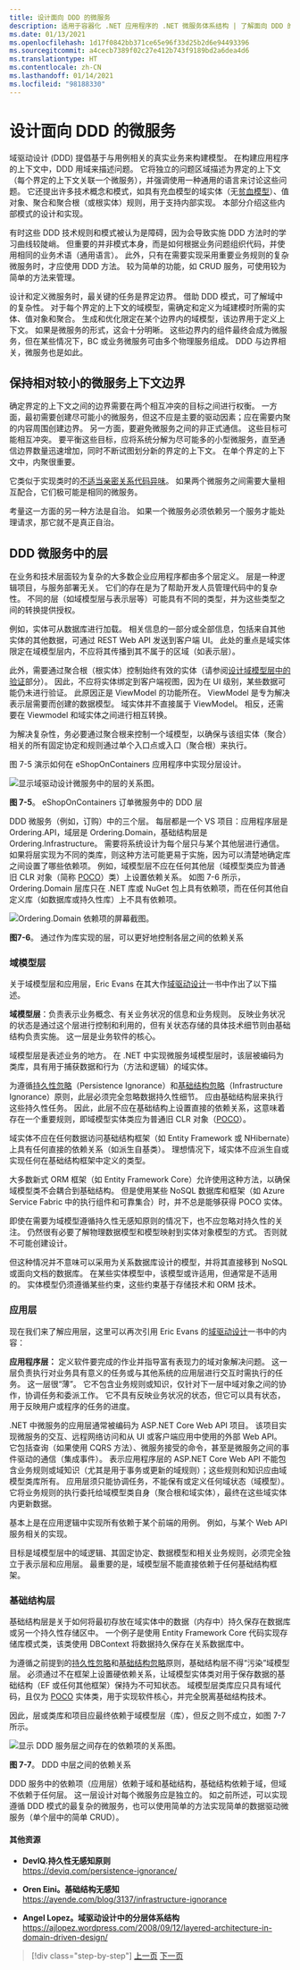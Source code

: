 ```yaml
---
title: 设计面向 DDD 的微服务
description: 适用于容器化 .NET 应用程序的 .NET 微服务体系结构 | 了解面向 DDD 的订购微服务及其应用层的设计。
ms.date: 01/13/2021
ms.openlocfilehash: 1d17f0842bb371ce65e96f33d25b2d6e94493396
ms.sourcegitcommit: a4cecb7389f02c27e412b743f9189bd2a6dea4d6
ms.translationtype: HT
ms.contentlocale: zh-CN
ms.lasthandoff: 01/14/2021
ms.locfileid: "98188330"
---
```

# <a name="design-a-ddd-oriented-microservice"></a>设计面向 DDD 的微服务

域驱动设计 (DDD) 提倡基于与用例相关的真实业务来构建模型。 在构建应用程序的上下文中，DDD 用域来描述问题。 它将独立的问题区域描述为界定的上下文（每个界定的上下文关联一个微服务），并强调使用一种通用的语言来讨论这些问题。 它还提出许多技术概念和模式，如具有充血模型的域实体（无[贫血模型](https://martinfowler.com/bliki/AnemicDomainModel.html)）、值对象、聚合和聚合根（或根实体）规则，用于支持内部实现。 本部分介绍这些内部模式的设计和实现。

有时这些 DDD 技术规则和模式被认为是障碍，因为会导致实施 DDD 方法时的学习曲线较陡峭。 但重要的并非模式本身，而是如何根据业务问题组织代码，并使用相同的业务术语（通用语言）。 此外，只有在需要实现采用重要业务规则的复杂微服务时，才应使用 DDD 方法。 较为简单的功能，如 CRUD 服务，可使用较为简单的方法来管理。

设计和定义微服务时，最关键的任务是界定边界。 借助 DDD 模式，可了解域中的复杂性。 对于每个界定的上下文的域模型，需确定和定义为域建模时所需的实体、值对象和聚合。 生成和优化限定在某个边界内的域模型，该边界用于定义上下文。 如果是微服务的形式，这会十分明晰。 这些边界内的组件最终会成为微服务，但在某些情况下，BC 或业务微服务可由多个物理服务组成。 DDD 与边界相关，微服务也是如此。

## <a name="keep-the-microservice-context-boundaries-relatively-small"></a>保持相对较小的微服务上下文边界

确定界定的上下文之间的边界需要在两个相互冲突的目标之间进行权衡。 一方面，最初需要创建尽可能小的微服务，但这不应是主要的驱动因素；应在需要内聚的内容周围创建边界。 另一方面，要避免微服务之间的非正式通信。 这些目标可能相互冲突。 要平衡这些目标，应将系统分解为尽可能多的小型微服务，直至通信边界数量迅速增加，同时不断试图划分新的界定的上下文。 在单个界定的上下文中，内聚很重要。

它类似于实现类时的[不适当亲密关系代码异味](https://sourcemaking.com/refactoring/smells/inappropriate-intimacy)。 如果两个微服务之间需要大量相互配合，它们极可能是相同的微服务。

考量这一方面的另一种方法是自治。 如果一个微服务必须依赖另一个服务才能处理请求，那它就不是真正自治。

## <a name="layers-in-ddd-microservices"></a>DDD 微服务中的层

在业务和技术层面较为复杂的大多数企业应用程序都由多个层定义。 层是一种逻辑项目，与服务部署无关。 它们的存在是为了帮助开发人员管理代码中的复杂性。 不同的层（如域模型层与表示层等）可能具有不同的类型，并为这些类型之间的转换提供授权。

例如，实体可从数据库进行加载。 相关信息的一部分或全部信息，包括来自其他实体的其他数据，可通过 REST Web API 发送到客户端 UI。 此处的重点是域实体限定在域模型层内，不应将其传播到其不属于的区域（如表示层）。

此外，需要通过聚合根（根实体）控制始终有效的实体（请参阅[设计域模型层中的验证](domain-model-layer-validations.md)部分）。 因此，不应将实体绑定到客户端视图，因为在 UI 级别，某些数据可能仍未进行验证。 此原因正是 ViewModel 的功能所在。 ViewModel 是专为解决表示层需要而创建的数据模型。 域实体并不直接属于 ViewModel。 相反，还需要在 Viewmodel 和域实体之间进行相互转换。

为解决复杂性，务必要通过聚合根来控制一个域模型，以确保与该组实体（聚合）相关的所有固定协定和规则通过单个入口点或入口（聚合根）来执行。

图 7-5 演示如何在 eShopOnContainers 应用程序中实现分层设计。

![显示域驱动设计微服务中的层的关系图。](./media/ddd-oriented-microservice/domain-driven-design-microservice.png)

**图 7-5**。 eShopOnContainers 订单微服务中的 DDD 层

DDD 微服务（例如，订购）中的三个层。 每层都是一个 VS 项目：应用程序层是 Ordering.API，域层是 Ordering.Domain，基础结构层是 Ordering.Infrastructure。 需要将系统设计为每个层只与某个其他层进行通信。 如果将层实现为不同的类库，则这种方法可能更易于实施，因为可以清楚地确定库之间设置了哪些依赖项。 例如，域模型层不应在任何其他层（域模型类应为普通旧 CLR 对象（简称 [POCO](https://en.wikipedia.org/wiki/Plain_Old_CLR_Object)）类）上设置依赖关系。 如图 7-6 所示，Ordering.Domain 层库只在 .NET 库或 NuGet 包上具有依赖项，而在任何其他自定义库（如数据库或持久性库）上不具有依赖项。

![Ordering.Domain 依赖项的屏幕截图。](./media/ddd-oriented-microservice/ordering-domain-dependencies.png)

**图7-6**。 通过作为库实现的层，可以更好地控制各层之间的依赖关系

### <a name="the-domain-model-layer"></a>域模型层

关于域模型层和应用层，Eric Evans 在其大作[域驱动设计](https://domainlanguage.com/ddd/)一书中作出了以下描述。

**域模型层**：负责表示业务概念、有关业务状况的信息和业务规则。 反映业务状况的状态是通过这个层进行控制和利用的，但有关状态存储的具体技术细节则由基础结构负责实施。 这一层是业务软件的核心。

域模型层是表述业务的地方。 在 .NET 中实现微服务域模型层时，该层被编码为类库，具有用于捕获数据和行为（方法和逻辑）的域实体。

为遵循[持久性忽略](https://deviq.com/persistence-ignorance/)（Persistence Ignorance）和[基础结构忽略](https://ayende.com/blog/3137/infrastructure-ignorance)（Infrastructure Ignorance）原则，此层必须完全忽略数据持久性细节。 应由基础结构层来执行这些持久性任务。 因此，此层不应在基础结构上设置直接的依赖关系，这意味着存在一个重要规则，即域模型实体类应为普通旧 CLR 对象（[POCO](https://en.wikipedia.org/wiki/Plain_Old_CLR_Object)）。

域实体不应在任何数据访问基础结构框架（如 Entity Framework 或 NHibernate）上具有任何直接的依赖关系（如派生自基类）。 理想情况下，域实体不应派生自或实现任何在基础结构框架中定义的类型。

大多数新式 ORM 框架（如 Entity Framework Core）允许使用这种方法，以确保域模型类不会耦合到基础结构。 但是使用某些 NoSQL 数据库和框架（如 Azure Service Fabric 中的执行组件和可靠集合）时，并不总是能够获得 POCO 实体。

即使在需要为域模型遵循持久性无感知原则的情况下，也不应忽略对持久性的关注。 仍然很有必要了解物理数据模型和模型映射到实体对象模型的方式。 否则就不可能创建设计。

但这种情况并不意味可以采用为关系数据库设计的模型，并将其直接移到 NoSQL 或面向文档的数据库。 在某些实体模型中，该模型或许适用，但通常是不适用的。 实体模型仍须遵循某些约束，这些约束基于存储技术和 ORM 技术。

### <a name="the-application-layer"></a>应用层

现在我们来了解应用层，这里可以再次引用 Eric Evans 的[域驱动设计](https://domainlanguage.com/ddd/)一书中的内容：

**应用程序层：** 定义软件要完成的作业并指导富有表现力的域对象解决问题。 这一层负责执行对业务具有意义的任务或与其他系统的应用层进行交互时需执行的任务。 这一层很“薄”。 它不包含业务规则或知识，仅针对下一层中域对象之间的协作，协调任务和委派工作。 它不具有反映业务状况的状态，但它可以具有状态，用于反映用户或程序的任务的进度。

.NET 中微服务的应用层通常被编码为 ASP.NET Core Web API 项目。 该项目实现微服务的交互、远程网络访问和从 UI 或客户端应用中使用的外部 Web API。 它包括查询（如果使用 CQRS 方法）、微服务接受的命令，甚至是微服务之间的事件驱动的通信（集成事件）。 表示应用程序层的 ASP.NET Core Web API 不能包含业务规则或域知识（尤其是用于事务或更新的域规则）；这些规则和知识应由域模型类库所有。 应用层须只能协调任务，不能保有或定义任何域状态（域模型）。 它将业务规则的执行委托给域模型类自身（聚合根和域实体），最终在这些域实体内更新数据。

基本上是在应用逻辑中实现所有依赖于某个前端的用例。 例如，与某个 Web API 服务相关的实现。

目标是域模型层中的域逻辑、其固定协定、数据模型和相关业务规则，必须完全独立于表示层和应用层。 最重要的是，域模型层不能直接依赖于任何基础结构框架。

### <a name="the-infrastructure-layer"></a>基础结构层

基础结构层是关于如何将最初存放在域实体中的数据（内存中）持久保存在数据库或另一个持久性存储区中。 一个例子是使用 Entity Framework Core 代码实现存储库模式类，该类使用 DBContext 将数据持久保存在关系数据库中。

为遵循之前提到的[持久性忽略](https://deviq.com/persistence-ignorance/)和[基础结构忽略](https://ayende.com/blog/3137/infrastructure-ignorance)原则，基础结构层不得“污染”域模型层。 必须通过不在框架上设置硬依赖关系，让域模型实体类对用于保存数据的基础结构（EF 或任何其他框架）保持为不可知状态。 域模型层类库应只具有域代码，且仅为 [POCO](https://en.wikipedia.org/wiki/Plain_Old_CLR_Object) 实体类，用于实现软件核心，并完全脱离基础结构技术。

因此，层或类库和项目应最终依赖于域模型层（库），但反之则不成立，如图 7-7 所示。

![显示 DDD 服务层之间存在的依赖项的关系图。](./media/ddd-oriented-microservice/ddd-service-layer-dependencies.png)

**图 7-7**。 DDD 中层之间的依赖关系

DDD 服务中的依赖项（应用层）依赖于域和基础结构，基础结构依赖于域，但域不依赖于任何层。 这一层设计对每个微服务应是独立的。 如之前所述，可以实现遵循 DDD 模式的最复杂的微服务，也可以使用简单的方法实现简单的数据驱动微服务（单个层中的简单 CRUD）。

#### <a name="additional-resources"></a>其他资源

- **DevIQ.持久性无感知原则** \
  <https://deviq.com/persistence-ignorance/>

- **Oren Eini。基础结构无感知** \
  <https://ayende.com/blog/3137/infrastructure-ignorance>

- **Angel Lopez。域驱动设计中的分层体系结构** \
  <https://ajlopez.wordpress.com/2008/09/12/layered-architecture-in-domain-driven-design/>

>[!div class="step-by-step"]
>[上一页](cqrs-microservice-reads.md)
>[下一页](microservice-domain-model.md)
